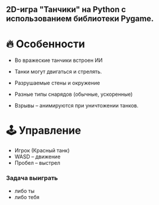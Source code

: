 ## 2D-игра "Танчики" на Python с использованием библиотеки Pygame.
# 🔥 Особенности
* Во вражеские танчики встроен ИИ

* Танки могут двигаться и стрелять.

* Разрушаемые стены и окружение

* Разные типы снарядов (обычные, ускоренные)

* Взрывы – анимируются при уничтожении танков.


# 🕹️ Управление
* Игрок (Красный танк)
* WASD – движение
* Пробел – выстрел

### Задача выиграть
* либо ты
* либо тебя


